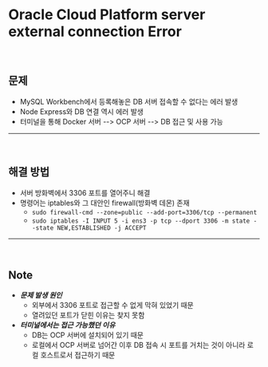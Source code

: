 # Oracle Cloud Platform server external connection Error

<br>

## **문제**

- MySQL Workbench에서 등록해놓은 DB 서버 접속할 수 없다는 에러 발생
- Node Express와 DB 연결 역시 에러 발생
- 터미널을 통해 Docker 서버 --> OCP 서버 --> DB 접근 및 사용 가능

---

<br>

## **해결 방법**

- 서버 방화벽에서 3306 포트를 열어주니 해결
- 명령어는 iptables와 그 대안인 firewall(방화벽 데몬) 존재
  - `sudo firewall-cmd --zone=public --add-port=3306/tcp --permanent`
  - `sudo iptables -I INPUT 5 -i ens3 -p tcp --dport 3306 -m state --state NEW,ESTABLISHED -j ACCEPT`

---

<br>

## **Note**

- **_문제 발생 원인_**
  - 외부에서 3306 포트로 접근할 수 없게 막혀 있었기 때문
  - 열려있던 포트가 닫힌 이유는 찾지 못함
- **_터미널에서는 접근 가능했던 이유_**
  - DB는 OCP 서버에 설치되어 있기 때문
  - 로컬에서 OCP 서버로 넘어간 이후 DB 접속 시 포트를 거치는 것이 아니라 로컬 호스트로서 접근하기 때문
